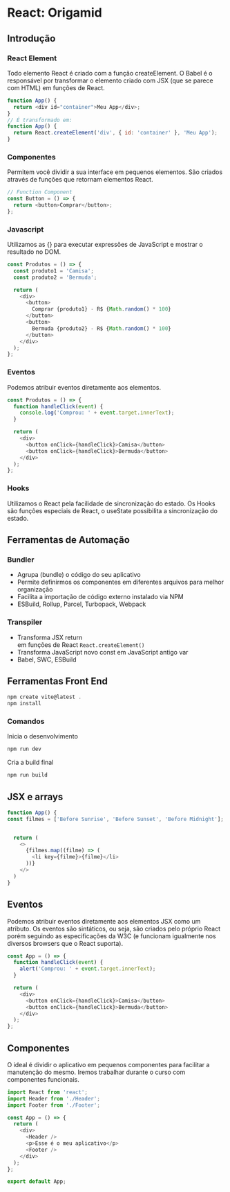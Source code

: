 # React: Origamid
## Introdução 
### React Element
 Todo elemento React é criado com a função createElement. O Babel é o responsável por transformar o elemento criado com JSX (que se parece com HTML) em funções de React.

```js
function App() {
  return <div id="container">Meu App</div>;
}
// É transformado em:
function App() {
  return React.createElement('div', { id: 'container' }, 'Meu App');
}
```

### Componentes 
Permitem você dividir a sua interface em pequenos elementos. São criados através de funções que retornam elementos React.

```js
// Function Component
const Button = () => {
  return <button>Comprar</button>;
};
```

### Javascript
Utilizamos as {} para executar expressões de JavaScript e mostrar o resultado no DOM.

```js
const Produtos = () => {
  const produto1 = 'Camisa';
  const produto2 = 'Bermuda';

  return (
    <div>
      <button>
        Comprar {produto1} - R$ {Math.random() * 100}
      </button>
      <button>
        Bermuda {produto2} - R$ {Math.random() * 100}
      </button>
    </div>
  );
};

```

### Eventos
Podemos atribuir eventos diretamente aos elementos.

```js
const Produtos = () => {
  function handleClick(event) {
    console.log('Comprou: ' + event.target.innerText);
  }

  return (
    <div>
      <button onClick={handleClick}>Camisa</button>
      <button onClick={handleClick}>Bermuda</button>
    </div>
  );
};
```

### Hooks
Utilizamos o React pela facilidade de sincronização do estado. Os Hooks são funções especiais de React, o useState possibilita a sincronização do estado.


## Ferramentas de Automação 
### Bundler
- Agrupa (bundle) o código do seu aplicativo
- Permite definirmos os componentes em diferentes arquivos para melhor organização
- Facilita a importação de código externo instalado via NPM
- ESBuild, Rollup, Parcel, Turbopack, Webpack

### Transpiler
- Transforma JSX return <div></div> em funções de React `React.createElement()`
- Transforma JavaScript novo const em JavaScript antigo var
- Babel, SWC, ESBuild

## Ferramentas Front End 
```js
npm create vite@latest .
npm install
```

### Comandos
Inicia o desenvolvimento
```js
npm run dev
```

Cria a build final
```js
npm run build
```

## JSX e arrays
```js
function App() {
const filmes = ['Before Sunrise', 'Before Sunset', 'Before Midnight']; 


  return (
    <>
      {filmes.map((filme) => (
        <li key={filme}>{filme}</li>
      ))}
    </>
  )
}
```


## Eventos
Podemos atribuir eventos diretamente aos elementos JSX como um atributo. Os eventos são sintáticos, ou seja, são criados pelo próprio React porém seguindo as especificações da W3C (e funcionam igualmente nos diversos browsers que o React suporta).

```js
const App = () => {
  function handleClick(event) {
    alert('Comprou: ' + event.target.innerText);
  }

  return (
    <div>
      <button onClick={handleClick}>Camisa</button>
      <button onClick={handleClick}>Bermuda</button>
    </div>
  );
};

```

## Componentes
O ideal é dividir o aplicativo em pequenos componentes para facilitar a manutenção do mesmo. Iremos trabalhar durante o curso com componentes funcionais.
```js
import React from 'react';
import Header from './Header';
import Footer from './Footer';

const App = () => {
  return (
    <div>
      <Header />
      <p>Esse é o meu aplicativo</p>
      <Footer />
    </div>
  );
};

export default App;

```
